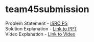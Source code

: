 # team45submission

Problem Statement - [ISRO PS](https://drive.google.com/file/d/193aZubSDqTWzJII6G5PJSQKtMK2Q6l5B/view?usp=sharing)\
Solution Explanation - [Link to PPT](https://docs.google.com/presentation/d/1OqVdBuVK7EeE1uPx8bgVmYdNw_u302t2/edit?usp=sharing&ouid=114030576257963515328&rtpof=true&sd=true)\
Video Explanation - [Link to Video](https://drive.google.com/file/d/1V17SYhq0lJBRXc5tuBp7EaiilEFQT4JH/view?usp=sharing)

